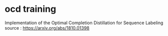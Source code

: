 # ocd training
Implementation of the Optimal Completion Distillation for Sequence Labeling </br>
source : https://arxiv.org/abs/1810.01398
